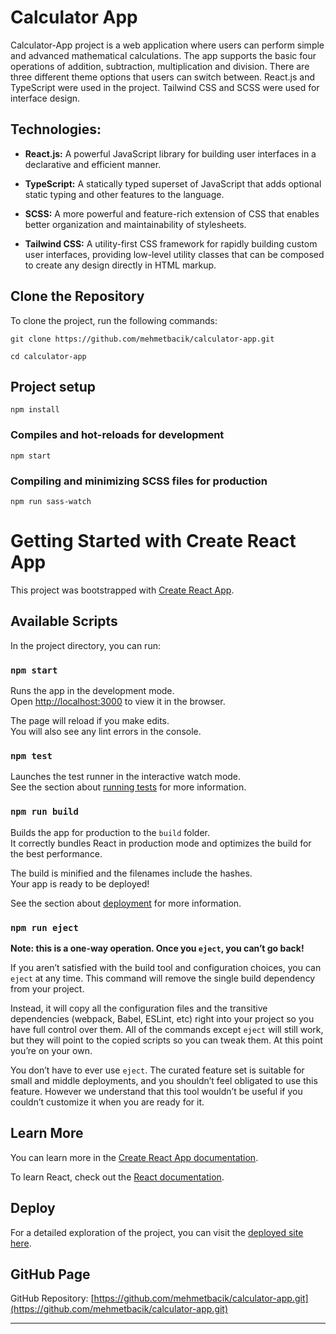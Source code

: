 # Calculator App

Calculator-App project is a web application where users can perform simple and advanced mathematical calculations. The app supports the basic four operations of addition, subtraction, multiplication and division. There are three different theme options that users can switch between. React.js and TypeScript were used in the project. Tailwind CSS and SCSS were used for interface design.

## Technologies:

- **React.js:** A powerful JavaScript library for building user interfaces in a declarative and efficient manner.

- **TypeScript:** A statically typed superset of JavaScript that adds optional static typing and other features to the language.

- **SCSS:** A more powerful and feature-rich extension of CSS that enables better organization and maintainability of stylesheets.

- **Tailwind CSS:** A utility-first CSS framework for rapidly building custom user interfaces, providing low-level utility classes that can be composed to create any design directly in HTML markup.

## Clone the Repository

To clone the project, run the following commands:

```
git clone https://github.com/mehmetbacik/calculator-app.git
```
```
cd calculator-app
```

## Project setup
```
npm install
```

### Compiles and hot-reloads for development
```
npm start
```

### Compiling and minimizing SCSS files for production
```
npm run sass-watch
```

# Getting Started with Create React App

This project was bootstrapped with [Create React App](https://github.com/facebook/create-react-app).

## Available Scripts

In the project directory, you can run:

### `npm start`

Runs the app in the development mode.\
Open [http://localhost:3000](http://localhost:3000) to view it in the browser.

The page will reload if you make edits.\
You will also see any lint errors in the console.

### `npm test`

Launches the test runner in the interactive watch mode.\
See the section about [running tests](https://facebook.github.io/create-react-app/docs/running-tests) for more information.

### `npm run build`

Builds the app for production to the `build` folder.\
It correctly bundles React in production mode and optimizes the build for the best performance.

The build is minified and the filenames include the hashes.\
Your app is ready to be deployed!

See the section about [deployment](https://facebook.github.io/create-react-app/docs/deployment) for more information.

### `npm run eject`

**Note: this is a one-way operation. Once you `eject`, you can’t go back!**

If you aren’t satisfied with the build tool and configuration choices, you can `eject` at any time. This command will remove the single build dependency from your project.

Instead, it will copy all the configuration files and the transitive dependencies (webpack, Babel, ESLint, etc) right into your project so you have full control over them. All of the commands except `eject` will still work, but they will point to the copied scripts so you can tweak them. At this point you’re on your own.

You don’t have to ever use `eject`. The curated feature set is suitable for small and middle deployments, and you shouldn’t feel obligated to use this feature. However we understand that this tool wouldn’t be useful if you couldn’t customize it when you are ready for it.

## Learn More

You can learn more in the [Create React App documentation](https://facebook.github.io/create-react-app/docs/getting-started).

To learn React, check out the [React documentation](https://reactjs.org/).

## Deploy

For a detailed exploration of the project, you can visit the [deployed site here](https://calculator-app-mbck00.vercel.app/).

## GitHub Page

GitHub Repository: [https://github.com/mehmetbacik/calculator-app.git](https://github.com/mehmetbacik/calculator-app.git)

---
